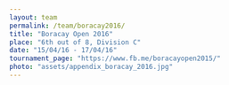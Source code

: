 ```yaml
---
layout: team
permalink: /team/boracay2016/
title: "Boracay Open 2016"
place: "6th out of 8, Division C"
date: "15/04/16 - 17/04/16"
tournament_page: "https://www.fb.me/boracayopen2015/"
photo: "assets/appendix_boracay_2016.jpg"
---
```

